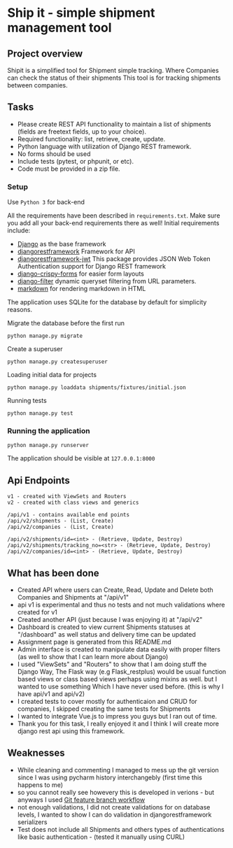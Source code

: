 # Ship it - simple shipment management tool

## Project overview

Shipit is a simplified tool for Shipment simple tracking. Where Companies can check the status of their shipments
This tool is for tracking shipments between companies.

## Tasks
- Please create REST API functionality to maintain a list of shipments (fields are freetext fields, up to your choice).
- Required functionality: list, retrieve, create, update.
- Python language with utilization of Django REST framework.
- No forms should be used
- Include tests (pytest, or phpunit, or etc).
- Code must be provided in a zip file.

### Setup

Use `Python 3` for back-end

All the requirements have been described in `requirements.txt`. Make sure you add all your back-end requirements there as well!
Initial requirements include:

- [Django](https://docs.djangoproject.com/en/1.11/) as the base framework
- [djangorestframework](https://www.django-rest-framework.org/) Framework for API
- [djangorestframework-jwt](https://getblimp.github.io/django-rest-framework-jwt/) This package provides JSON Web Token Authentication support for Django REST framework
- [django-crispy-forms](http://django-crispy-forms.readthedocs.io/en/latest/) for easier form layouts
- [django-filter](https://pypi.org/project/django-filter/) dynamic queryset filtering from URL parameters.
- [markdown](http://pythonhosted.org/Markdown/siteindex.html) for rendering markdown in HTML


The application uses SQLite for the database by default for simplicity reasons.

Migrate the database before the first run

    python manage.py migrate

Create a superuser

    python manage.py createsuperuser

Loading initial data for projects

    python manage.py loaddata shipments/fixtures/initial.json
 
 Running tests
    
    python manage.py test

### Running the application

    python manage.py runserver

The application should be visible at `127.0.0.1:8000` 

## Api Endpoints
    v1 - created with ViewSets and Routers
    v2 - created with class views and generics
     
    /api/v1 - contains available end points
    /api/v2/shipments - (List, Create) 
    /api/v2/companies - (List, Create) 
    
    /api/v2/shipments/id=<int> - (Retrieve, Update, Destroy)
    /api/v2/shipments/tracking_no=<str> - (Retrieve, Update, Destroy)
    /api/v2/companies/id=<int> - (Retrieve, Update, Destroy)

    
## What has been done

- Created API where users can Create, Read, Update and Delete both Companies and Shipments at "/api/v1"
- api v1 is experimental and thus no tests and not much validations where created for v1
- Created another API (just because I was enjoying it) at "/api/v2"
- Dashboard is created to view current Shipments statuses at "/dashboard" as well status and delivery time can be updated
- Assignment page is generated from this README.md
- Admin interface is created to manipulate data easily with proper filters (as well to show that I can learn more about Django)
- I used "ViewSets" and "Routers" to show that I am doing stuff the Django Way, The Flask way (e.g Flask_restplus)
would be usual function based views or class based views perhaps using mixins as well.
but I wanted to use something Which I have never used before. (this is why I have api/v1 and api/v2)
- I created tests to cover mostly for authenticaion and CRUD for companies, I skipped creating the same tests for Shipments
- I wanted to integrate Vue.js to impress you guys but I ran out of time.
- Thank you for this task, I really enjoyed it and I think I will create more django rest api using this framework.
 

## Weaknesses
- While cleaning and commenting I managed to mess up the git version since I was using pycharm history interchangebly (first time this happens to me)
- so you cannot really see howevery this is developed in verions - but anyways I used [Git feature branch workflow](https://www.atlassian.com/git/tutorials/comparing-workflows/feature-branch-workflow)
- not enough validations, I did not create validations for on database levels, I wanted to show I can do validation in djangorestframework serializers
- Test does not include all Shipments and others types of authentications like basic authentication - (tested it manually using CURL)



